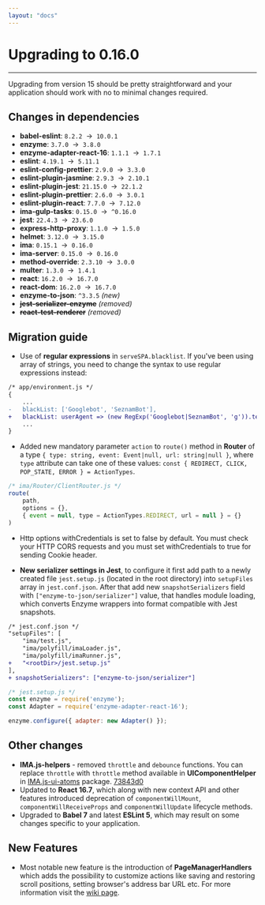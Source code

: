 ```yaml
---
layout: "docs"
---
```


# Upgrading to 0.16.0

---

Upgrading from version 15 should be pretty straightforward and your application should work with no to minimal changes required.

## Changes in dependencies
- **babel-eslint**: `8.2.2`&nbsp;&nbsp;→&nbsp;&nbsp;`10.0.1`
- **enzyme**: `3.7.0`&nbsp;&nbsp;→&nbsp;&nbsp;`3.8.0`
- **enzyme-adapter-react-16**: `1.1.1`&nbsp;&nbsp;→&nbsp;&nbsp;`1.7.1`
- **eslint**: `4.19.1`&nbsp;&nbsp;→&nbsp;&nbsp;`5.11.1`
- **eslint-config-prettier**: `2.9.0`&nbsp;&nbsp;→&nbsp;&nbsp;`3.3.0`
- **eslint-plugin-jasmine**: `2.9.3`&nbsp;&nbsp;→&nbsp;&nbsp;`2.10.1`
- **eslint-plugin-jest**: `21.15.0`&nbsp;&nbsp;→&nbsp;&nbsp;`22.1.2`
- **eslint-plugin-prettier**: `2.6.0`&nbsp;&nbsp;→&nbsp;&nbsp;`3.0.1`
- **eslint-plugin-react**: `7.7.0`&nbsp;&nbsp;→&nbsp;&nbsp;`7.12.0`
- **ima-gulp-tasks**: `0.15.0`&nbsp;&nbsp;→&nbsp;&nbsp;`^0.16.0`
- **jest**: `22.4.3`&nbsp;&nbsp;→&nbsp;&nbsp;`23.6.0`
- **express-http-proxy**: `1.1.0`&nbsp;&nbsp;→&nbsp;&nbsp;`1.5.0`
- **helmet**: `3.12.0`&nbsp;&nbsp;→&nbsp;&nbsp;`3.15.0`
- **ima**: `0.15.1`&nbsp;&nbsp;→&nbsp;&nbsp;`0.16.0`
- **ima-server**: `0.15.0`&nbsp;&nbsp;→&nbsp;&nbsp;`0.16.0`
- **method-override**: `2.3.10`&nbsp;&nbsp;→&nbsp;&nbsp;`3.0.0`
- **multer**: `1.3.0`&nbsp;&nbsp;→&nbsp;&nbsp;`1.4.1`
- **react**: `16.2.0`&nbsp;&nbsp;→&nbsp;&nbsp;`16.7.0`
- **react-dom**: `16.2.0`&nbsp;&nbsp;→&nbsp;&nbsp;`16.7.0`
- **enzyme-to-json**: `^3.3.5` *(new)*
- ~~**jest-serializer-enzyme**~~ *(removed)*
- ~~**react-test-renderer**~~ *(removed)*

## Migration guide
- Use of **regular expressions** in `serveSPA.blacklist`. If you've been using array of strings, you need to change the syntax to use regular expressions instead: 

```diff
/* app/environment.js */
{
    ...
-   blackList: ['Googlebot', 'SeznamBot'],
+   blackList: userAgent => (new RegExp('Googlebot|SeznamBot', 'g')).test(userAgent),
    ...
}
```

- Added new mandatory parameter `action` to `route()` method in **Router** of a type `{ type: string, event: Event|null, url: string|null }`, where `type` attribute can take one of these values: `const { REDIRECT, CLICK, POP_STATE, ERROR } = ActionTypes`.

```javascript
/* ima/Router/ClientRouter.js */
route(
    path,
    options = {},
    { event = null, type = ActionTypes.REDIRECT, url = null } = {}
)
```

- Http options withCredentials is set to false by default. You must check your HTTP CORS requests and you must set withCredentials to true for sending Cookie header.
 
- **New serializer settings in Jest**, to configure it first add path to a newly created file ``jest.setup.js`` (located in the root directory) into `setupFiles` array in ``jest.conf.json``. After that add new `snapshotSerializers` field with `["enzyme-to-json/serializer"]` value, that handles module loading, which converts Enzyme wrappers into format compatible with Jest snapshots.

```diff
/* jest.conf.json */
"setupFiles": [
    "ima/test.js",
    "ima/polyfill/imaLoader.js",
    "ima/polyfill/imaRunner.js",
+   "<rootDir>/jest.setup.js"
],
+ snapshotSerializers": ["enzyme-to-json/serializer"]
```

```javascript
/* jest.setup.js */
const enzyme = require('enzyme');
const Adapter = require('enzyme-adapter-react-16');

enzyme.configure({ adapter: new Adapter() });
```

## Other changes
- **IMA.js-helpers** - removed `throttle` and `debounce` functions. You can replace `throttle` with `throttle` method available in **UIComponentHelper** in [IMA.js-ui-atoms](https://github.com/seznam/IMA.js-ui-atoms/blob/master/src/Visibility.js#L91) package. [73843d0](https://github.com/seznam/IMA.js-helpers/commit/73843d03cd46e79b6d3bd2f03df71d74fe89466c)
- Updated to **React 16.7**, which along with new context API and other features introduced deprecation of `componentWillMount`, `componentWillReceiveProps` and `componentWillUpdate` lifecycle methods.
- Upgraded to **Babel 7** and latest **ESLint 5**, which may result on some changes specific to your application.


## New Features
- Most notable new feature is the introduction of **PageManagerHandlers** which adds the possibility to customize actions like saving and restoring scroll positions, setting browser's address bar URL etc. For more information visit the [wiki page](https://github.com/seznam/IMA.js-skeleton/wiki/Page-Manager#intervene-into-the-process).

